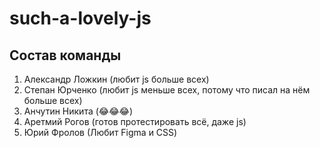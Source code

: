 # such-a-lovely-js



Состав команды
---

  1. Александр Ложкин (любит js больше всех)
  2. Степан Юрченко (любит js меньше всех, потому что писал на нём больше всех)
  3. Анчутин Никита (😂😂😂)
  4. Аретмий Рогов (готов протестировать всё, даже js)
  5. Юрий Фролов (Любит Figma и CSS)
